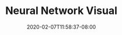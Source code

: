 ---
title: "Neural Network Visual"
date: 2020-02-07T11:58:37-08:00
draft: false
Description: "Education in Machine Learning has experienced incredible growth. To aid the educational cause, we created an interactive, 3D visual editor for simple neural network models."
Subline: "SD Hacks 2018 @ UC San Diego"
ProjectURL: "https://devpost.com/software/neural-network-visual-3d-graphical-editor"
Image: ""
Video: "https://www.youtube.com/embed/5Cw0u_wDvik"
---